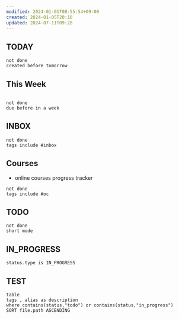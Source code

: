 ```yaml
---
modified: 2024-01-01T08:55:54+09:00
created: 2024-01-05T20:10
updated: 2024-07-11T09:28
---
```


## TODAY

```tasks
not done  
created before tomorrow
```


## This Week
```tasks

not done
due before in a week
```


## INBOX

```tasks
not done
tags include #inbox
```

## Courses

- online courses progress tracker

```tasks
not done
tags include #oc
```


## TODO
```tasks  
not done  
short mode  
```

## IN_PROGRESS
```tasks  
status.type is IN_PROGRESS
```



## TEST

```dataview
table
tags , alias as description
where contains(status,"todo") or contains(status,"in_progress") 
SORT file.path ASCENDING
```
